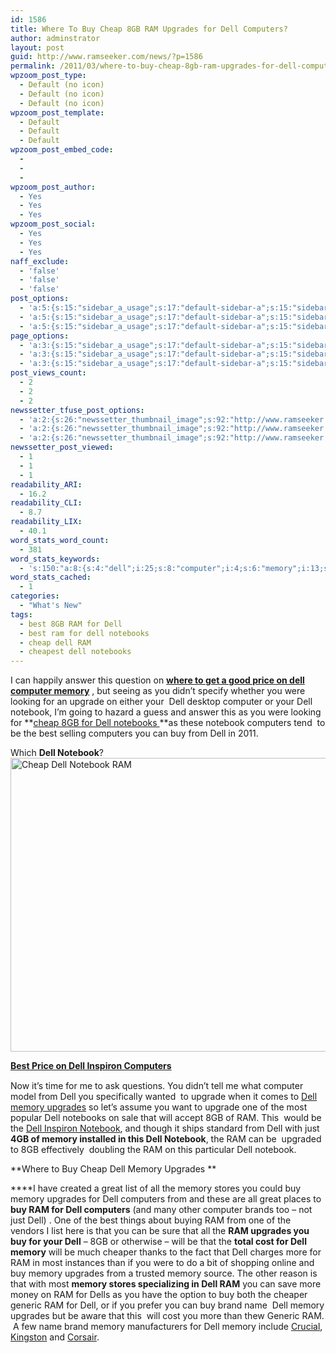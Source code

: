 ```yaml
---
id: 1586
title: Where To Buy Cheap 8GB RAM Upgrades for Dell Computers?
author: adminstrator
layout: post
guid: http://www.ramseeker.com/news/?p=1586
permalink: /2011/03/where-to-buy-cheap-8gb-ram-upgrades-for-dell-computers/
wpzoom_post_type:
  - Default (no icon)
  - Default (no icon)
  - Default (no icon)
wpzoom_post_template:
  - Default
  - Default
  - Default
wpzoom_post_embed_code:
  - 
  - 
  - 
wpzoom_post_author:
  - Yes
  - Yes
  - Yes
wpzoom_post_social:
  - Yes
  - Yes
  - Yes
naff_exclude:
  - 'false'
  - 'false'
  - 'false'
post_options:
  - 'a:5:{s:15:"sidebar_a_usage";s:17:"default-sidebar-a";s:15:"sidebar_b_usage";s:17:"default-sidebar-b";s:9:"hwa_usage";s:17:"default-headerbar";s:8:"ad_above";s:0:"";s:8:"ad_below";s:0:"";}'
  - 'a:5:{s:15:"sidebar_a_usage";s:17:"default-sidebar-a";s:15:"sidebar_b_usage";s:17:"default-sidebar-b";s:9:"hwa_usage";s:17:"default-headerbar";s:8:"ad_above";s:0:"";s:8:"ad_below";s:0:"";}'
  - 'a:5:{s:15:"sidebar_a_usage";s:17:"default-sidebar-a";s:15:"sidebar_b_usage";s:17:"default-sidebar-b";s:9:"hwa_usage";s:17:"default-headerbar";s:8:"ad_above";s:0:"";s:8:"ad_below";s:0:"";}'
page_options:
  - 'a:3:{s:15:"sidebar_a_usage";s:17:"default-sidebar-a";s:15:"sidebar_b_usage";s:17:"default-sidebar-b";s:9:"hwa_usage";s:17:"default-headerbar";}'
  - 'a:3:{s:15:"sidebar_a_usage";s:17:"default-sidebar-a";s:15:"sidebar_b_usage";s:17:"default-sidebar-b";s:9:"hwa_usage";s:17:"default-headerbar";}'
  - 'a:3:{s:15:"sidebar_a_usage";s:17:"default-sidebar-a";s:15:"sidebar_b_usage";s:17:"default-sidebar-b";s:9:"hwa_usage";s:17:"default-headerbar";}'
post_views_count:
  - 2
  - 2
  - 2
newssetter_tfuse_post_options:
  - 'a:2:{s:26:"newssetter_thumbnail_image";s:92:"http://www.ramseeker.com/wp-content/uploads/2011/03/Screen-shot-2011-03-30-at-2.53.23-PM.png";s:24:"newssetter_disable_image";s:4:"true";}'
  - 'a:2:{s:26:"newssetter_thumbnail_image";s:92:"http://www.ramseeker.com/wp-content/uploads/2011/03/Screen-shot-2011-03-30-at-2.53.23-PM.png";s:24:"newssetter_disable_image";s:4:"true";}'
  - 'a:2:{s:26:"newssetter_thumbnail_image";s:92:"http://www.ramseeker.com/wp-content/uploads/2011/03/Screen-shot-2011-03-30-at-2.53.23-PM.png";s:24:"newssetter_disable_image";s:4:"true";}'
newssetter_post_viewed:
  - 1
  - 1
  - 1
readability_ARI:
  - 16.2
readability_CLI:
  - 8.7
readability_LIX:
  - 40.1
word_stats_word_count:
  - 381
word_stats_keywords:
  - 's:150:"a:8:{s:4:"dell";i:25;s:8:"computer";i:4;s:6:"memory";i:13;s:7:"upgrade";i:3;s:8:"notebook";i:6;s:9:"computers";i:5;s:4:"best";i:3;s:8:"upgrades";i:6;}";'
word_stats_cached:
  - 1
categories:
  - "What's New"
tags:
  - best 8GB RAM for Dell
  - best ram for dell notebooks
  - cheap dell RAM
  - cheapest dell notebooks
---
```

<div style="float: right; margin-right: 5px;">
</div>

<div style="float: right; margin-right: 5px;">
</div>

<div style="float: right; margin-right: 5px;">
</div>

I can happily answer this question on **[where to get a good price on dell computer memory][1]** , but seeing as you didn&#8217;t specify whether you were looking for an upgrade on either your  Dell desktop computer or your Dell notebook, I&#8217;m going to hazard a guess and answer this as you were looking for **[cheap 8GB for Dell notebooks ][2]**as these notebook computers tend  to be the best selling computers you can buy from Dell in 2011.

Which **Dell Notebook**?<a style="line-height: 18px;" href="http://www.amazon.com/gp/product/B004K1EQO6/ref=as_li_ss_tl?ie=UTF8&tag=ramseeker-20&linkCode=as2&camp=1789&creative=390957&creativeASIN=B004K1EQO6"><img class="alignnone size-full wp-image-1588" title="Cheapest Dell Inspiron" src="http://www.ramseeker.com/wp-content/uploads/2011/03/Screen-shot-2011-03-30-at-2.53.23-PM.png" alt="Cheap Dell Notebook RAM" width="575" height="470" /></a>

<p style="line-height: 18px;">
  <strong><a href="http://www.amazon.com/gp/product/B004K1EQO6/ref=as_li_ss_tl?ie=UTF8&tag=ramseeker-20&linkCode=as2&camp=1789&creative=390957&creativeASIN=B004K1EQO6">Best Price on Dell Inspiron Computers</a></strong>
</p>

Now it&#8217;s time for me to ask questions. You didn&#8217;t tell me what computer model from Dell you specifically wanted  to upgrade when it comes to [Dell memory upgrades][3] so let&#8217;s assume you want to upgrade one of the most popular Dell notebooks on sale that will accept 8GB of RAM. This  would be the [Dell Inspiron Notebook][4], and though it ships standard from Dell with just **4GB of memory installed in this Dell Notebook**, the RAM can be  upgraded to 8GB effectively  doubling the RAM on this particular Dell notebook.

**Where to Buy Cheap Dell Memory Upgrades **

****I have created a great list of all the memory stores you could buy memory upgrades for Dell computers from and these are all great places to **buy RAM for Dell computers** (and many other computer brands too &#8211; not just Dell) . One of the best things about buying RAM from one of the vendors I list here is that you can be sure that all the **RAM upgrades you buy for your Dell** &#8211; 8GB or otherwise &#8211; will be that the **total cost for Dell memory** will be much cheaper thanks to the fact that Dell charges more for RAM in most instances than if you were to do a bit of shopping online and buy memory upgrades from a trusted memory source. The other reason is that with most **memory stores specializing in Dell RAM** you can save more money on RAM for Dells as you have the option to buy both the cheaper generic RAM for Dell, or if you prefer you can buy brand name  Dell memory upgrades but be aware that this  will cost you more than thew Generic RAM.  A few name brand memory manufacturers for Dell memory include [Crucial][2], [Kingston][5] and [Corsair][6].

 [1]: http://www.ramseeker.com/where-to-buy-computer-memory-upgrades/
 [2]: http://www.ramseeker.com/crucial
 [3]: http://www.ramseeker.com "dell memory upgrades"
 [4]: http://www.amazon.com/gp/redirect.html?ie=UTF8&location=http%3A%2F%2Fwww.amazon.com%2Fs%3Fie%3DUTF8%26scn%3D565108%26redirect%3Dtrue%26ref_%3Dsr_nr_scat_565108_ln%26keywords%3Ddell%2520inspiron%2520notebook%26qid%3D1301511039%26h%3Db229a1013fc0d38cc632a26a668c5de4f28c061c%26rh%3Dn%253A565108%252Ck%253Adell%2520inspiron%2520notebook&tag=ramseeker-20&linkCode=ur2&camp=1789&creative=390957
 [5]: http://www.amazon.com/gp/redirect.html?ie=UTF8&location=http%3A%2F%2Fwww.amazon.com%2Fs%3Fie%3DUTF8%26scn%3D172500%26redirect%3Dtrue%26ref_%3Dsr_nr_scat_172500_ln%26keywords%3Dkingston%2520memory%26qid%3D1301510761%26h%3D6518adcfc6bf51d5edefa8705761def90a1da114%26rh%3Dn%253A172500%252Ck%253Akingston%2520memory&tag=ramseeker-20&linkCode=ur2&camp=1789&creative=390957
 [6]: http://www.amazon.com/gp/redirect.html?ie=UTF8&location=http%3A%2F%2Fwww.amazon.com%2Fs%3Fie%3DUTF8%26x%3D0%26ref_%3Dnb_sb_noss%26y%3D0%26field-keywords%3Dcorsair%2520memory%26url%3Dsearch-alias%253Daps&tag=ramseeker-20&linkCode=ur2&camp=1789&creative=390957
